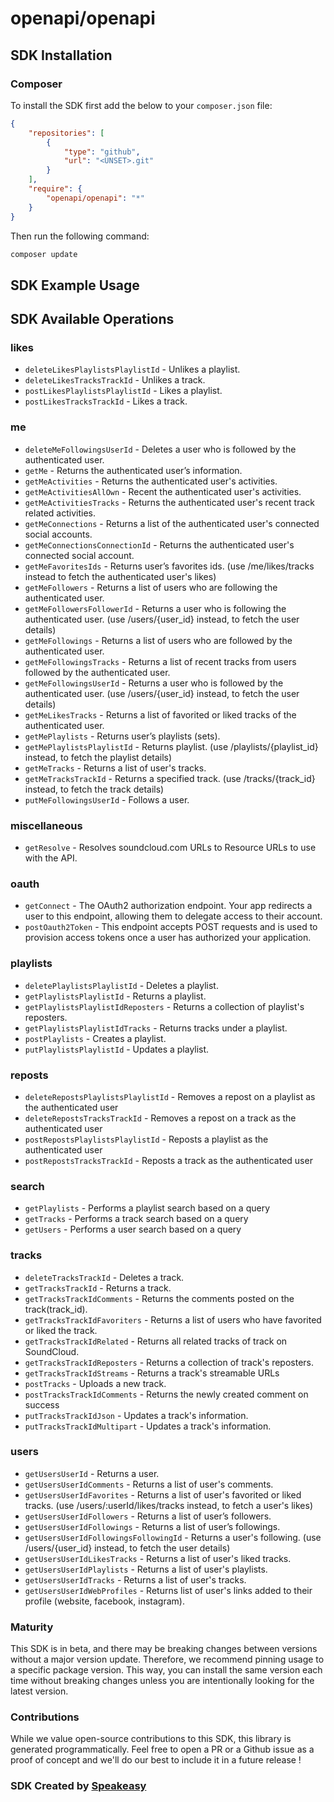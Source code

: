 # openapi/openapi

<!-- Start SDK Installation -->
## SDK Installation

### Composer

To install the SDK first add the below to your `composer.json` file:

```json
{
    "repositories": [
        {
            "type": "github",
            "url": "<UNSET>.git"
        }
    ],
    "require": {
        "openapi/openapi": "*"
    }
}
```

Then run the following command:

```bash
composer update
```
<!-- End SDK Installation -->

## SDK Example Usage
<!-- Start SDK Example Usage -->

<!-- End SDK Example Usage -->

<!-- Start SDK Available Operations -->
## SDK Available Operations


### likes

* `deleteLikesPlaylistsPlaylistId` - Unlikes a playlist.
* `deleteLikesTracksTrackId` - Unlikes a track.
* `postLikesPlaylistsPlaylistId` - Likes a playlist.
* `postLikesTracksTrackId` - Likes a track.

### me

* `deleteMeFollowingsUserId` - Deletes a user who is followed by the authenticated user.
* `getMe` - Returns the authenticated user’s information.
* `getMeActivities` - Returns the authenticated user's activities.
* `getMeActivitiesAllOwn` - Recent the authenticated user's activities.
* `getMeActivitiesTracks` - Returns the authenticated user's recent track related activities.
* `getMeConnections` - Returns a list of the authenticated user's connected social accounts.
* `getMeConnectionsConnectionId` - Returns the authenticated user's connected social account.
* `getMeFavoritesIds` - Returns user’s favorites ids. (use /me/likes/tracks instead to fetch the authenticated user's likes)
* `getMeFollowers` - Returns a list of users who are following the authenticated user.
* `getMeFollowersFollowerId` - Returns a user who is following the authenticated user. (use /users/{user_id} instead, to fetch the user details)
* `getMeFollowings` - Returns a list of users who are followed by the authenticated user.
* `getMeFollowingsTracks` - Returns a list of recent tracks from users followed by the authenticated user.
* `getMeFollowingsUserId` - Returns a user who is followed by the authenticated user. (use /users/{user_id} instead, to fetch the user details)
* `getMeLikesTracks` - Returns a list of favorited or liked tracks of the authenticated user.
* `getMePlaylists` - Returns user’s playlists (sets).
* `getMePlaylistsPlaylistId` - Returns playlist. (use /playlists/{playlist_id} instead, to fetch the playlist details)
* `getMeTracks` - Returns a list of user's tracks.
* `getMeTracksTrackId` - Returns a specified track. (use /tracks/{track_id} instead, to fetch the track details)
* `putMeFollowingsUserId` - Follows a user.

### miscellaneous

* `getResolve` - Resolves soundcloud.com URLs to Resource URLs to use with the API.

### oauth

* `getConnect` - The OAuth2 authorization endpoint. Your app redirects a user to this endpoint, allowing them to delegate access to their account.
* `postOauth2Token` - This endpoint accepts POST requests and is used to provision access tokens once a user has authorized your application.

### playlists

* `deletePlaylistsPlaylistId` - Deletes a playlist.
* `getPlaylistsPlaylistId` - Returns a playlist.
* `getPlaylistsPlaylistIdReposters` - Returns a collection of playlist's reposters.
* `getPlaylistsPlaylistIdTracks` - Returns tracks under a playlist.
* `postPlaylists` - Creates a playlist.
* `putPlaylistsPlaylistId` - Updates a playlist.

### reposts

* `deleteRepostsPlaylistsPlaylistId` - Removes a repost on a playlist as the authenticated user
* `deleteRepostsTracksTrackId` - Removes a repost on a track as the authenticated user
* `postRepostsPlaylistsPlaylistId` - Reposts a playlist as the authenticated user
* `postRepostsTracksTrackId` - Reposts a track as the authenticated user

### search

* `getPlaylists` - Performs a playlist search based on a query
* `getTracks` - Performs a track search based on a query
* `getUsers` - Performs a user search based on a query

### tracks

* `deleteTracksTrackId` - Deletes a track.
* `getTracksTrackId` - Returns a track.
* `getTracksTrackIdComments` - Returns the comments posted on the track(track_id).
* `getTracksTrackIdFavoriters` - Returns a list of users who have favorited or liked the track.
* `getTracksTrackIdRelated` - Returns all related tracks of track on SoundCloud.
* `getTracksTrackIdReposters` - Returns a collection of track's reposters.
* `getTracksTrackIdStreams` - Returns a track's streamable URLs
* `postTracks` - Uploads a new track.
* `postTracksTrackIdComments` - Returns the newly created comment on success
* `putTracksTrackIdJson` - Updates a track's information.
* `putTracksTrackIdMultipart` - Updates a track's information.

### users

* `getUsersUserId` - Returns a user.
* `getUsersUserIdComments` - Returns a list of user's comments.
* `getUsersUserIdFavorites` - Returns a list of user's favorited or liked tracks. (use /users/:userId/likes/tracks instead, to fetch a user's likes)
* `getUsersUserIdFollowers` - Returns a list of user’s followers.
* `getUsersUserIdFollowings` - Returns a list of user’s followings.
* `getUsersUserIdFollowingsFollowingId` - Returns a user's following. (use /users/{user_id} instead, to fetch the user details)
* `getUsersUserIdLikesTracks` - Returns a list of user's liked tracks.
* `getUsersUserIdPlaylists` - Returns a list of user's playlists.
* `getUsersUserIdTracks` - Returns a list of user's tracks.
* `getUsersUserIdWebProfiles` - Returns list of user's links added to their profile (website, facebook, instagram).
<!-- End SDK Available Operations -->

### Maturity

This SDK is in beta, and there may be breaking changes between versions without a major version update. Therefore, we recommend pinning usage
to a specific package version. This way, you can install the same version each time without breaking changes unless you are intentionally
looking for the latest version.

### Contributions

While we value open-source contributions to this SDK, this library is generated programmatically.
Feel free to open a PR or a Github issue as a proof of concept and we'll do our best to include it in a future release !

### SDK Created by [Speakeasy](https://docs.speakeasyapi.dev/docs/using-speakeasy/client-sdks)
